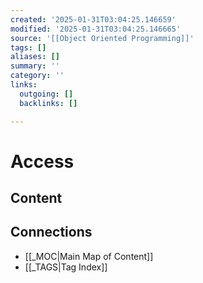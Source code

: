 ```yaml
---
created: '2025-01-31T03:04:25.146659'
modified: '2025-01-31T03:04:25.146665'
source: '[[Object Oriented Programming]]'
tags: []
aliases: []
summary: ''
category: ''
links:
  outgoing: []
  backlinks: []

---
```


# Access

## Content


## Connections
- [[_MOC|Main Map of Content]]
- [[_TAGS|Tag Index]]

